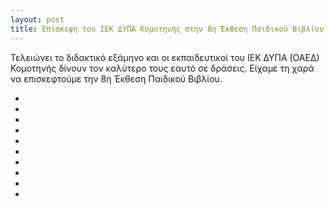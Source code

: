 ```yaml
---
layout: post
title: Επίσκεψη του ΙΕΚ ΔΥΠΑ Κομοτηνής στην 8η Έκθεση Παιδικού Βιβλίου
---
```


Τελειώνει το διδακτικό εξάμηνο και οι εκπαιδευτικοί του ΙΕΚ ΔΥΠΑ (ΟΑΕΔ) Κομοτηνής δίνουν τον καλύτερο τους εαυτό σε δράσεις. Είχαμε τη χαρά να επισκεφτούμε την 8η Έκθεση Παιδικού Βιβλίου.


<div uk-slideshow>
        <div class="uk-position-relative uk-visible-toggle uk-light" tabindex="-1">
    <ul class="uk-slideshow-items">
        <li>
            <img src="{{ site.baseurl }}/img/img_posts/2023-06-vivlio.webp" alt="" uk-cover>
        </li>
         <li>
            <img src="{{ site.baseurl }}/img/img_posts/2023-06-vivlio2.webp" alt="" uk-cover>
        </li>
        <li>
            <img src="{{ site.baseurl }}/img/img_posts/2023-06-vivlio3.webp" alt="" uk-cover>
        </li>
        <li>
            <img src="{{ site.baseurl }}/img/img_posts/2023-06-vivlio4.webp" alt="" uk-cover>
        </li>
        <li>
            <img src="{{ site.baseurl }}/img/img_posts/2023-06-vivlio5.webp" alt="" uk-cover>
        </li>
        <li>
            <img src="{{ site.baseurl }}/img/img_posts/2023-06-vivlio6.webp" alt="" uk-cover>
        </li>
        <li>
            <img src="{{ site.baseurl }}/img/img_posts/2023-06-vivlio7.webp" alt="" uk-cover>
        </li>
        <li>
            <img src="{{ site.baseurl }}/img/img_posts/2023-06-vivlio8.webp" alt="" uk-cover>
        </li>
        <li>
            <img src="{{ site.baseurl }}/img/img_posts/2023-06-vivlio9.webp" alt="" uk-cover>
       </li>
        <li>
            <img src="{{ site.baseurl }}/img/img_posts/2023-06-vivlio10.webp" alt="" uk-cover>
       </li>
    </ul>
            <a class="uk-position-center-left uk-position-small uk-hidden-hover" href="#" uk-slidenav-previous uk-slideshow-item="previous"></a>
        <a class="uk-position-center-right uk-position-small uk-hidden-hover" href="#" uk-slidenav-next uk-slideshow-item="next"></a>
        </div>
</div>
